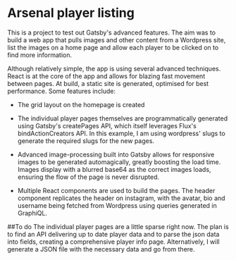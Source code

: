 # Arsenal player listing
This is a project to test out Gatsby's advanced features. The aim was to build a web app that pulls images and other content from a Wordpress site, list the images on a home page and allow each player to be clicked on to find more information.

Although relatively simple, the app is using several advanced techniques. React is at the core of the app and allows for blazing fast movement between pages. At build, a static site is generated, optimised for best performance. Some features include:

* The grid layout on the homepage is created 

* The individual player pages themselves are programmatically generated using Gatsby's createPages API, which itself leverages Flux's bindActionCreators API. In this example, I am using wordpress' slugs to generate the required slugs for the new pages. 

* Advanced image-processing built into Gatsby allows for responsive images to be generated automagically, greatly boosting the load time. Images display with a blurred base64 as the correct images loads, ensuring the flow of the page is never disrupted.

* Multiple React components are used to build the pages. The header component replicates the header on instagram, with the avatar, bio and username being fetched from Wordpress using queries generated in GraphiQL.

##To do
The individual player pages are a little sparse right now. The plan is to find an API delivering up to date player data and to parse the json data into fields, creating a comprehensive player info page. Alternatively, I will generate a JSON file with the necessary data and go from there.


